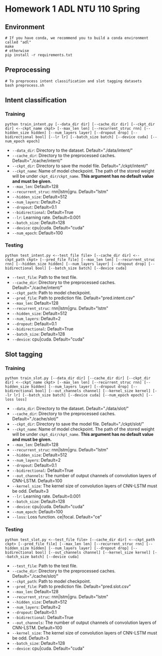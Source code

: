 # Homework 1 ADL NTU 110 Spring

## Environment
```shell
# If you have conda, we recommend you to build a conda environment called "adl"
make
# otherwise
pip install -r requirements.txt
```

## Preprocessing
```shell
# To preprocess intent classification and slot tagging datasets
bash preprocess.sh
```

## Intent classification
### Training
```shell
python train_intent.py [--data_dir dir] [--cache_dir dir] [--ckpt_dir dir] <--ckpt_name ckpt> [--max_len len] [--recurrent_struc rnn] [--hidden_size hidden] [--num_layers layer] [--dropout drop] [--bidirectional bool] [--lr lr] [--batch_size batch] [--device cuda] [--num_epoch epoch]
```
- `--data_dir`: Directory to the dataset. Default="./data/intent/"
- `--cache_dir`: Directory to the preprocessed caches. Default="./cache/intent/"
- `--ckpt_dir`: Directory to save the model file. Default="./ckpt/intent/"
- `--ckpt_name`: Name of model checkpoint. The path of the stored weight will be under `ckpt_dir/ckpt_name`. **This argument has no default value and must be given.**
- `--max_len`: Default=128
- `--recurrent_struc`: rnn|lstm|gru. Default="lstm"
- `--hidden_size`: Default=512
- `--num_layers`: Default=2
- `--dropout`: Default=0.1
- `--bidirectional`: Default=True
- `--lr`: Learning rate. Default=0.001
- `--batch_size`: Default=128
- `--device`: cpu|cuda. Default="cuda"
- `--num_epoch`: Default=100
### Testing
```shell
python test_intent.py <--test_file file> [--cache_dir dir] <--ckpt_path ckpt> [--pred_file file] [--max_len len] [--recurrent_struc rnn] [--hidden_size hidden] [--num_layers layer] [--dropout drop] [--bidirectional bool] [--batch_size batch] [--device cuda]
```
- `--test_file`: Path to the test file. 
- `--cache_dir`: Directory to the preprocessed caches. Default="./cache/intent/"
- `--ckpt_path`: Path to model checkpoint.
- `--pred_file`: Path to prediction file. Default="pred.intent.csv"
- `--max_len`: Default=128
- `--recurrent_struc`: rnn|lstm|gru. Default="lstm"
- `--hidden_size`: Default=512
- `--num_layers`: Default=2
- `--dropout`: Default=0.1
- `--bidirectional`: Default=True
- `--batch_size`: Default=128
- `--device`: cpu|cuda. Default="cuda"


## Slot tagging
### Training
```shell
python train_slot.py [--data_dir dir] [--cache_dir dir] [--ckpt_dir dir] <--ckpt_name ckpt> [--max_len len] [--recurrent_struc rnn] [--hidden_size hidden] [--num_layers layer] [--dropout drop] [--bidirectional bool] [--out_channels channel] [--kernel_size kernel] [--lr lr] [--batch_size batch] [--device cuda] [--num_epoch epoch] [--loss loss]
```
- `--data_dir`: Directory to the dataset. Default="./data/slot/"
- `--cache_dir`: Directory to the preprocessed caches. Default="./cache/slot/"
- `--ckpt_dir`: Directory to save the model file. Default="./ckpt/slot/"
- `--ckpt_name`: Name of model checkpoint. The path of the stored weight will be under `ckpt_dir/ckpt_name`. **This argument has no default value and must be given.**
- `--max_len`: Default=128
- `--recurrent_struc`: rnn|lstm|gru. Default="lstm"
- `--hidden_size`: Default=512
- `--num_layers`: Default=2
- `--dropout`: Default=0.1
- `--bidirectional`: Default=True
- `--out_channels`: The number of output channels of convolution layers of CNN-LSTM. Default=100
- `--kernel_size`: The kernel size of convolution layers of CNN-LSTM must be odd. Default=3
- `--lr`: Learning rate. Default=0.001
- `--batch_size`: Default=128
- `--device`: cpu|cuda. Default="cuda"
- `--num_epoch`: Default=100
- `--loss`: Loss function. ce|focal. Default="ce"
### Testing
```shell
python test_slot.py <--test_file file> [--cache_dir dir] <--ckpt_path ckpt> [--pred_file file] [--max_len len] [--recurrent_struc rnn] [--hidden_size hidden] [--num_layers layer] [--dropout drop] [--bidirectional bool] [--out_channels channel] [--kernel_size kernel] [--batch_size batch] [--device cuda]
```
- `--test_file`: Path to the test file. 
- `--cache_dir`: Directory to the preprocessed caches. Default="./cache/slot/"
- `--ckpt_path`: Path to model checkpoint.
- `--pred_file`: Path to prediction file. Default="pred.slot.csv"
- `--max_len`: Default=128
- `--recurrent_struc`: rnn|lstm|gru. Default="lstm"
- `--hidden_size`: Default=512
- `--num_layers`: Default=2
- `--dropout`: Default=0.1
- `--bidirectional`: Default=True
- `--out_channels`: The number of output channels of convolution layers of CNN-LSTM. Default=100
- `--kernel_size`: The kernel size of convolution layers of CNN-LSTM must be odd. Default=3
- `--batch_size`: Default=128
- `--device`: cpu|cuda. Default="cuda"